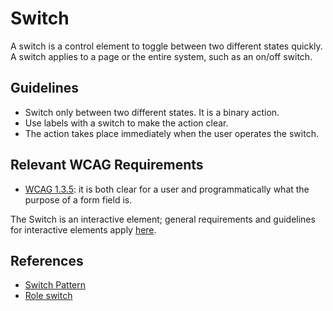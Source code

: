 <!-- @license CC0-1.0 -->

# Switch

A switch is a control element to toggle between two different states quickly.
A switch applies to a page or the entire system, such as an on/off switch.

## Guidelines

- Switch only between two different states.
  It is a binary action.
- Use labels with a switch to make the action clear.
- The action takes place immediately when the user operates the switch.

## Relevant WCAG Requirements

- [WCAG 1.3.5](https://www.w3.org/WAI/WCAG21/Understanding/identify-input-purpose.html): it is both clear for a user and programmatically what the purpose of a form field is.

The Switch is an interactive element; general requirements and guidelines for interactive elements apply [here](/docs/docs-design-guidelines-interactive-elements--docs).

## References

- [Switch Pattern](https://www.w3.org/WAI/ARIA/apg/patterns/switch/)
- [Role switch](https://developer.mozilla.org/en-US/docs/Web/Accessibility/ARIA/Roles/switch_role)
